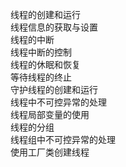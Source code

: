 线程的创建和运行<br/>
线程信息的获取与设置<br/>
线程的中断<br/>
线程中断的控制<br/>
线程的休眠和恢复<br/>
等待线程的终止<br/>
守护线程的创建和运行<br/>
线程中不可控异常的处理<br/>
线程局部变量的使用<br/>
线程的分组<br/>
线程组中不可控异常的处理<br/>
使用工厂类创建线程<br/>

